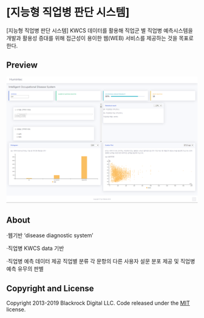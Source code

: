# [지능형 직업병 판단 시스템]

[지능형 직업병 판단 시스템]
KWCS 데이터를 활용해 직업군 별 직업병 예측시스템을 개발과 활용성 증대를 위해 접근성이 용이한 웹(WEB) 서비스를 제공하는 것을 목표로 한다.

## Preview

![interface](./interface.png)

## About

·웹기반 ‘disease diagnostic system’

·직업병 KWCS data 기반

·직업병 예측 데이터 제공
    직업별 분류
    각 문항의 다른 사용자 설문 분포 제공 및 
    직업병 예측 유무의 판별 

## Copyright and License

Copyright 2013-2019 Blackrock Digital LLC. Code released under the [MIT](https://github.com/BlackrockDigital/startbootstrap-resume/blob/gh-pages/LICENSE) license.
